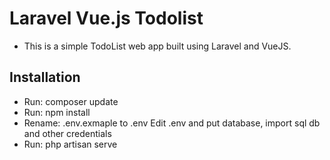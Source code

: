 # Laravel Vue.js Todolist

- This is a simple TodoList web app built using Laravel and VueJS. 

## Installation
- Run: composer update
- Run: npm install
- Rename: .env.exmaple to .env
Edit .env and put database, import sql db and other credentials
- Run: php artisan serve